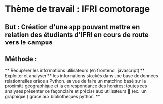 # Thème de travail : IFRI comotorage

## But : Création d'une app pouvant mettre en relation des étudiants d'IFRI en cours de route vers le campus

## Méthode :
** Récupérer les informations utilisateurs (en frontend : javascript) 
** Exploiter et analyser ** les informations stockés dans une base de données relationnelles grâce à Python, en vue de faire un matching basé sur la proximité géographique et la correspondance des horaires; toutes ces analyses présenter de façonclaire et précise aux utilisateurs 👥 (ex.: un graphique ) grace aux bibliothèques python.
** 
